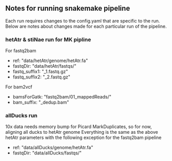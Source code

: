 ## Notes for running snakemake pipeline ##

Each run requires changes to the config.yaml that are specific to the run. Below are notes about changes made for each particular run of the pipeline. 

### hetAtr & stiNae run for MK pipline ###
For fastq2bam
- ref: "data/hetAtr/genome/hetAtr.fa"
- fastqDir: "data/hetAtr/fastqs/" 
- fastq_suffix1: "_1.fastq.gz"
- fastq_suffix2: "_2.fastq.gz"

For bam2vcf
- bamsForGatk: "fastq2bam/01_mappedReads/"
- bam_suffix: "_dedup.bam"

### allDucks run ###
10x data needs memory bump for Picard MarkDuplicates, so for now, aligning all ducks to hetAtr genome 
Everything is the same as the above hetAtr parameters with the following exception for the fastq2bam pipeline
- ref: "data/allDucks/genome/hetAtr.fa"
- fastqDir: "data/allDucks/fastqs/" 

